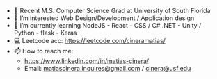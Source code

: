 - 👋 Recent M.S. Computer Science Grad at University of South Florida
- 👀 I’m interested Web Design/Development / Application design 
- 🌱 I’m currently learning  NodeJS - React - CSS / C# .NET - Unity / Python - flask - Keras
- 💻 Leetcode acc: https://leetcode.com/cineramatias/ 
- 📫 How to reach me: 
  - https://www.linkedin.com/in/matias-cinera/  
  - Email: matiascinera.inquires@gmail.com / cinera@usf.edu

<!---
CineraM/CineraM is a ✨ special ✨ repository because its `README.md` (this file) appears on your GitHub profile.
You can click the Preview link to take a look at your changes.
--->
